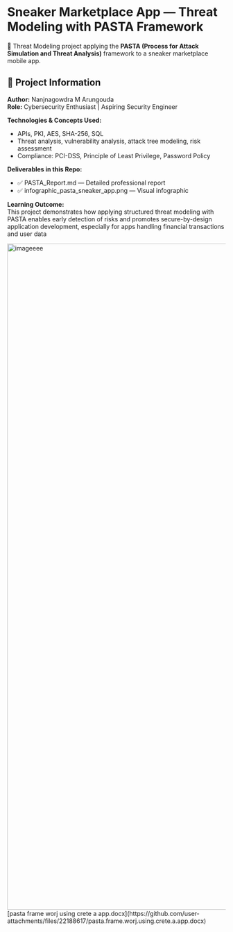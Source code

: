 # Sneaker Marketplace App — Threat Modeling with PASTA Framework  

🚀 Threat Modeling project applying the **PASTA (Process for Attack Simulation and Threat Analysis)** framework to a sneaker marketplace mobile app.  

## 📌 Project Information  

**Author:** Nanjnagowdra M Arungouda  
**Role:** Cybersecurity Enthusiast | Aspiring Security Engineer  

**Technologies & Concepts Used:**  
- APIs, PKI, AES, SHA-256, SQL  
- Threat analysis, vulnerability analysis, attack tree modeling, risk assessment  
- Compliance: PCI-DSS, Principle of Least Privilege, Password Policy  

**Deliverables in this Repo:**  
- ✅ PASTA_Report.md — Detailed professional report  
- ✅ infographic_pasta_sneaker_app.png — Visual infographic  

**Learning Outcome:**  
This project demonstrates how applying structured threat modeling with PASTA enables early detection of risks and promotes secure-by-design application development, especially for apps handling financial transactions and user data

<img width="1024" height="1536" alt="imageeee" src="https://github.com/user-attachments/assets/a5353cda-63df-4410-84d5-72def556097c" />
[pasta frame worj using crete a app.docx](https://github.com/user-attachments/files/22188617/pasta.frame.worj.using.crete.a.app.docx)
